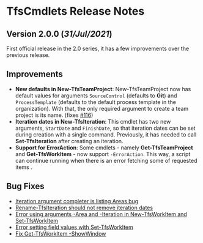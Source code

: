 # TfsCmdlets Release Notes

## Version 2.0.0 (_31/Jul/2021_)

First official release in the 2.0 series, it has a few improvements over the previous release.

## Improvements

- **New defaults in New-TfsTeamProject**: New-TfsTeamProject now has default values for arguments `SourceControl` (defaults to **Git**) and `ProcessTemplate` (defaults to the default process template in the organization). With that, the only required argument to create a team project is its name. (fixes [#116](https://github.com/igoravl/TfsCmdlets/issues/116))
- **Iteration dates in New-TfsIteration**: This cmdlet has two new arguments, `StartDate` and `FinishDate`, so that iteration dates can be set during creation with a single command. Previously, it has needed to call **Set-TfsIteration** after creating an iteration.
- **Support for ErrorAction**: Some cmdlets - namely **Get-TfsTeamProject** and **Get-TfsWorkItem** - now support `-ErrorAction`. This way, a script can continue running when there is an error fetching some of requested items .

## Bug Fixes

- [Iteration argument completer is listing Areas bug](https://github.com/igoravl/TfsCmdlets/issues/137)
- [Rename-TfsIteration should not remove iteration dates](https://github.com/igoravl/TfsCmdlets/issues/135)
- [Error using arguments -Area and -Iteration in New-TfsWorkItem and Set-TfsWorkItem](https://github.com/igoravl/TfsCmdlets/issues/133)
- [Error setting field values with Set-TfsWorkItem](https://github.com/igoravl/TfsCmdlets/issues/132)
- [Fix Get-TfsWorkItem -ShowWindow](https://github.com/igoravl/TfsCmdlets/issues/123)
